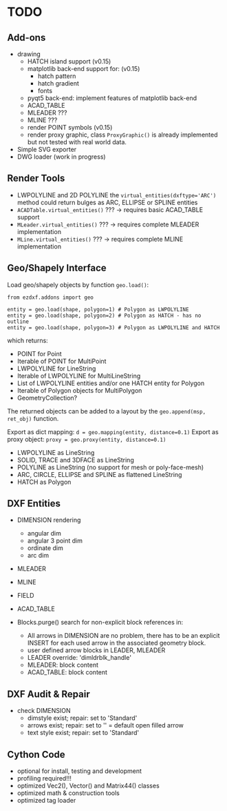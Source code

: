 TODO
====
 
Add-ons
-------

- drawing
    - HATCH island support (v0.15)
    - matplotlib back-end support for: (v0.15)
        - hatch pattern
        - hatch gradient
        - fonts
    - pyqt5 back-end: implement features of matplotlib back-end
    - ACAD_TABLE
    - MLEADER ???
    - MLINE ???
    - render POINT symbols (v0.15)
    - render proxy graphic, class `ProxyGraphic()` is already 
      implemented but not tested with real world data.
- Simple SVG exporter
- DWG loader (work in progress)         

Render Tools
------------

- LWPOLYLINE and 2D POLYLINE the `virtual_entities(dxftype='ARC')` method
  could return bulges as ARC, ELLIPSE or SPLINE entities
- `ACADTable.virtual_entities()` ??? -> requires basic ACAD_TABLE support
- `MLeader.virtual_entities()` ??? -> requires complete MLEADER implementation
- `MLine.virtual_entities()` ??? -> requires complete MLINE implementation

Geo/Shapely Interface
---------------------

Load geo/shapely objects by function `geo.load()`: 
```
from ezdxf.addons import geo

entity = geo.load(shape, polygon=1) # Polygon as LWPOLYLINE
entity = geo.load(shape, polygon=2) # Polygon as HATCH - has no outline
entity = geo.load(shape, polygon=3) # Polygon as LWPOLYLINE and HATCH
```

which returns:

- POINT for Point
- Iterable of POINT for MultiPoint
- LWPOLYLINE for LineString
- Iterable of LWPOLYLINE for MultiLineString
- List of LWPOLYLINE entities and/or one HATCH entity for Polygon
- Iterable of Polygon objects for MultiPolygon
- GeometryCollection?

The returned objects can be added to a layout by the `geo.append(msp, ret_obj)` 
function.

Export as dict mapping: `d = geo.mapping(entity, distance=0.1)`
Export as proxy object: `proxy = geo.proxy(entity, distance=0.1)`


- LWPOLYLINE as LineString
- SOLID, TRACE and 3DFACE as LineString
- POLYLINE as LineString (no support for mesh or poly-face-mesh)
- ARC, CIRCLE, ELLIPSE and SPLINE as flattened LineString
- HATCH as Polygon

DXF Entities
------------

- DIMENSION rendering
    - angular dim
    - angular 3 point dim
    - ordinate dim
    - arc dim
- MLEADER
- MLINE
- FIELD
- ACAD_TABLE

- Blocks.purge() search for non-explicit block references in:
    - All arrows in DIMENSION are no problem, there has to be an explicit 
      INSERT for each used arrow in the associated geometry block.
    - user defined arrow blocks in LEADER, MLEADER
    - LEADER override: 'dimldrblk_handle'
    - MLEADER: block content
    - ACAD_TABLE: block content


DXF Audit & Repair
------------------

- check DIMENSION
    - dimstyle exist; repair: set to 'Standard'
    - arrows exist; repair: set to '' = default open filled arrow
    - text style exist; repair: set to 'Standard'

Cython Code
-----------

- optional for install, testing and development
- profiling required!!!
- optimized Vec2(), Vector() and Matrix44() classes
- optimized math & construction tools
- optimized tag loader
